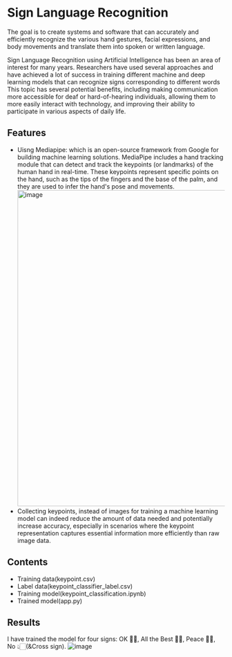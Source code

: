 
# Sign Language Recognition
The goal is to create systems and software that can accurately and efficiently recognize the various hand gestures, facial expressions, and body movements and translate them into spoken or written language. 

Sign Language Recognition using Artificial Intelligence has been an area of interest for many years. Researchers have used several approaches and have achieved a lot of success in training different machine and deep learning models that can recognize signs corresponding to different words
This topic has several potential benefits, including making communication more accessible for deaf or hard-of-hearing individuals, allowing them to more easily interact with technology, and improving their ability to participate in various aspects of daily life.


## Features
- Uisng Mediapipe: which is an open-source framework from Google for building machine learning solutions. MediaPipe includes a hand tracking module that can detect and track the keypoints (or landmarks) of the human hand in real-time. These keypoints represent specific points on the hand, such as the tips of the fingers and the base of the palm, and they are used to infer the hand's pose and movements.
  <img width="732" alt="image" src="https://github.com/Abiramashree/Sign_Language_Recog/assets/100403590/9c262def-2f0d-4347-836c-2e090ff036c7">
- Collecting keypoints, instead of images for training a machine learning model can indeed reduce the amount of data needed and potentially increase accuracy, especially in scenarios where the keypoint representation captures essential information more efficiently than raw image data.


## Contents
- Training data(keypoint.csv)
- Label data(keypoint_classifier_label.csv)
- Training model(keypoint_classification.ipynb)
- Trained model(app.py)


## Results
I have trained the model for four signs: OK 👌🏻, All the Best 👍🏻, Peace ✌🏻, No 👆🏻(&Cross sign).
![image](https://github.com/Abiramashree/Sign_Language_Recog/assets/100403590/c46024dc-fa27-4cea-8658-cccea3a8de03)
